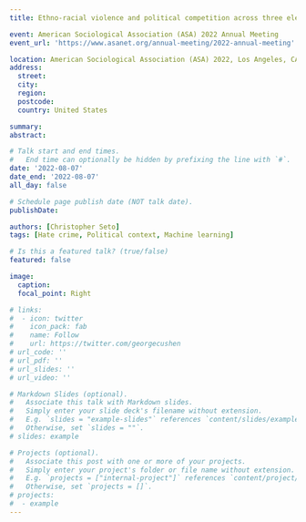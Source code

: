 ```yaml
---
title: Ethno-racial violence and political competition across three elections -- A machine learning approach

event: American Sociological Association (ASA) 2022 Annual Meeting
event_url: 'https://www.asanet.org/annual-meeting/2022-annual-meeting'

location: American Sociological Association (ASA) 2022, Los Angeles, CA
address: 
  street:
  city: 
  region: 
  postcode: 
  country: United States

summary: 
abstract: 

# Talk start and end times.
#   End time can optionally be hidden by prefixing the line with `#`.
date: '2022-08-07'
date_end: '2022-08-07'
all_day: false

# Schedule page publish date (NOT talk date).
publishDate: 

authors: [Christopher Seto]
tags: [Hate crime, Political context, Machine learning]

# Is this a featured talk? (true/false)
featured: false

image:
  caption: 
  focal_point: Right

# links:
#  - icon: twitter
#    icon_pack: fab
#    name: Follow
#    url: https://twitter.com/georgecushen
# url_code: ''
# url_pdf: ''
# url_slides: ''
# url_video: ''

# Markdown Slides (optional).
#   Associate this talk with Markdown slides.
#   Simply enter your slide deck's filename without extension.
#   E.g. `slides = "example-slides"` references `content/slides/example-slides.md`.
#   Otherwise, set `slides = ""`.
# slides: example

# Projects (optional).
#   Associate this post with one or more of your projects.
#   Simply enter your project's folder or file name without extension.
#   E.g. `projects = ["internal-project"]` references `content/project/deep-learning/index.md`.
#   Otherwise, set `projects = []`.
# projects:
#  - example
---
```

